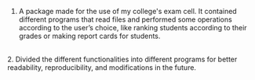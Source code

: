 1. A package made for the use of my college's exam cell. It contained different programs that read files and performed some operations according to the user’s choice, like ranking students according to their grades or making report cards for students.
<br />
2. Divided the different functionalities into different programs for better readability, reproducibility, and modifications in the future.
<br />

